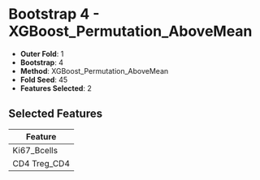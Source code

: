 # Bootstrap 4 - XGBoost_Permutation_AboveMean

- **Outer Fold**: 1
- **Bootstrap**: 4
- **Method**: XGBoost_Permutation_AboveMean
- **Fold Seed**: 45
- **Features Selected**: 2

## Selected Features

| Feature |
|---------|
| Ki67_Bcells |
| CD4 Treg_CD4 |
